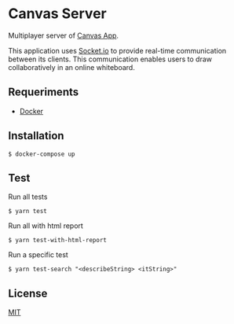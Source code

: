 # Canvas Server

Multiplayer server of [Canvas App](https://github.com/iammateus/Canvas).

This application uses [Socket.io](https://socket.io/) to provide real-time communication between its clients. This communication enables users to draw collaboratively in an online whiteboard.

## Requeriments

-   [Docker](https://docs.docker.com/)

## Installation

    $ docker-compose up

## Test

Run all tests

    $ yarn test

Run all with html report

    $ yarn test-with-html-report

Run a specific test

    $ yarn test-search "<describeString> <itString>"

## License

[MIT](https://github.com/iammateus/canvas-server/blob/main/LICENSE)
